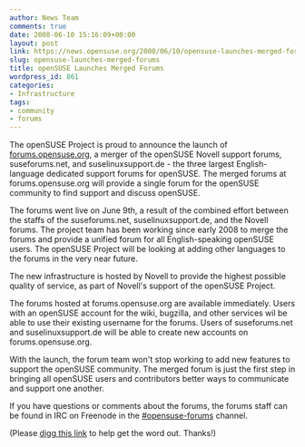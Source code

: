 ```yaml
---
author: News Team
comments: true
date: 2008-06-10 15:16:09+00:00
layout: post
link: https://news.opensuse.org/2008/06/10/opensuse-launches-merged-forums/
slug: opensuse-launches-merged-forums
title: openSUSE Launches Merged Forums
wordpress_id: 861
categories:
- Infrastructure
tags:
- community
- forums
---
```


The openSUSE Project is proud to announce the launch of [forums.opensuse.org](//forums.opensuse.org/), a merger of the openSUSE Novell support forums, suseforums.net, and suselinuxsupport.de - the three largest English-language dedicated support forums for openSUSE. The merged forums at forums.opensuse.org will provide a single forum for the openSUSE community to find support and discuss openSUSE.

The forums went live on June 9th, a result of the combined effort between the staffs of the suseforums.net, suselinuxsupport.de, and the Novell forums. The project team has been working since early 2008 to merge the forums and provide a unified forum for all English-speaking openSUSE users. The openSUSE Project will be looking at adding other languages to the forums in the very near future.

The new infrastructure is hosted by Novell to provide the highest possible quality of service, as part of Novell's support of the openSUSE Project.

The forums hosted at forums.opensuse.org are available immediately. Users with an openSUSE account for the wiki, bugzilla, and other services wil be able to use their existing username for the forums. Users of suseforums.net and suselinuxsupport.de will be able to create new accounts on forums.opensuse.org.

With the launch, the forum team won't stop working to add new features to support the openSUSE community. The merged forum is just the first step in bringing all openSUSE users and contributors better ways to communicate and support one another.

If you have questions or comments about the forums, the forums staff can be found in IRC on Freenode in the [#opensuse-forums](irc://irc.freenode.net/opensuse-forums) channel.

(Please [digg this link](//digg.com/linux_unix/openSUSE_forums_are_live) to help get the word out. Thanks!)
